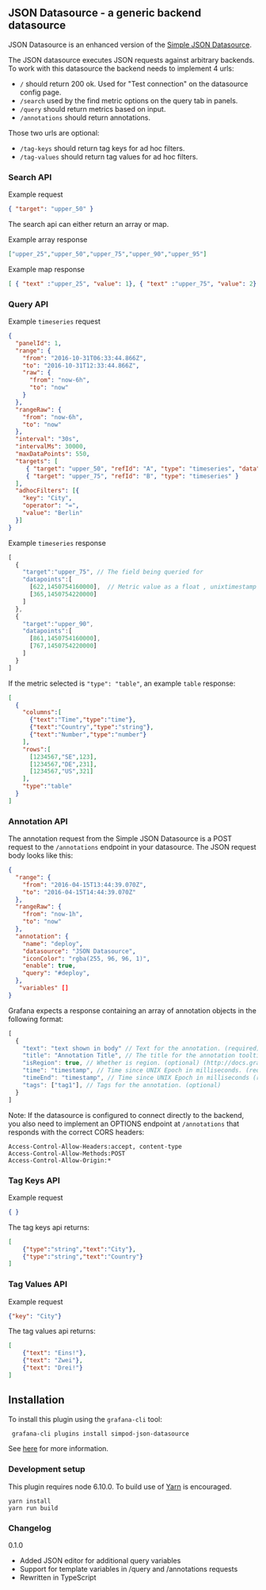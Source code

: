## JSON Datasource - a generic backend datasource

JSON Datasource is an enhanced version of the [Simple JSON Datasource](https://github.com/grafana/simple-json-datasource).

The JSON datasource executes JSON requests against arbitrary backends. To work with this datasource the backend needs to implement 4 urls:

 * `/` should return 200 ok. Used for "Test connection" on the datasource config page.
 * `/search` used by the find metric options on the query tab in panels.
 * `/query` should return metrics based on input.
 * `/annotations` should return annotations.

Those two urls are optional:

 * `/tag-keys` should return tag keys for ad hoc filters.
 * `/tag-values` should return tag values for ad hoc filters.

### Search API

Example request
``` json
{ "target": "upper_50" }
```

The search api can either return an array or map.

Example array response
``` json
["upper_25","upper_50","upper_75","upper_90","upper_95"]
```

Example map response
``` json
[ { "text" :"upper_25", "value": 1}, { "text" :"upper_75", "value": 2} ]
```

### Query API

Example `timeseries` request
``` json
{
  "panelId": 1,
  "range": {
    "from": "2016-10-31T06:33:44.866Z",
    "to": "2016-10-31T12:33:44.866Z",
    "raw": {
      "from": "now-6h",
      "to": "now"
    }
  },
  "rangeRaw": {
    "from": "now-6h",
    "to": "now"
  },
  "interval": "30s",
  "intervalMs": 30000,
  "maxDataPoints": 550,
  "targets": [
     { "target": "upper_50", "refId": "A", "type": "timeseries", "data": { "additional": "optional json" } },
     { "target": "upper_75", "refId": "B", "type": "timeseries" }
  ],
  "adhocFilters": [{
    "key": "City",
    "operator": "=",
    "value": "Berlin"
  }]
}
```

Example `timeseries` response
``` javascript
[
  {
    "target":"upper_75", // The field being queried for
    "datapoints":[
      [622,1450754160000],  // Metric value as a float , unixtimestamp in milliseconds
      [365,1450754220000]
    ]
  },
  {
    "target":"upper_90",
    "datapoints":[
      [861,1450754160000],
      [767,1450754220000]
    ]
  }
]
```

If the metric selected is `"type": "table"`, an example `table` response:
``` json
[
  {
    "columns":[
      {"text":"Time","type":"time"},
      {"text":"Country","type":"string"},
      {"text":"Number","type":"number"}
    ],
    "rows":[
      [1234567,"SE",123],
      [1234567,"DE",231],
      [1234567,"US",321]
    ],
    "type":"table"
  }
]
```

### Annotation API

The annotation request from the Simple JSON Datasource is a POST request to
the `/annotations` endpoint in your datasource. The JSON request body looks like this:
``` json
{
  "range": {
    "from": "2016-04-15T13:44:39.070Z",
    "to": "2016-04-15T14:44:39.070Z"
  },
  "rangeRaw": {
    "from": "now-1h",
    "to": "now"
  },
  "annotation": {
    "name": "deploy",
    "datasource": "JSON Datasource",
    "iconColor": "rgba(255, 96, 96, 1)",
    "enable": true,
    "query": "#deploy",
  },
   "variables" []
}
```

Grafana expects a response containing an array of annotation objects in the
following format:

``` javascript
[
  {
    "text": "text shown in body" // Text for the annotation. (required)
    "title": "Annotation Title", // The title for the annotation tooltip. (optional)
    "isRegion": true, // Whether is region. (optional) (http://docs.grafana.org/reference/annotations/#adding-regions-events)
    "time": "timestamp", // Time since UNIX Epoch in milliseconds. (required)
    "timeEnd": "timestamp", // Time since UNIX Epoch in milliseconds (required if `isRegion` is true )
    "tags": ["tag1"], // Tags for the annotation. (optional)
  }
]
```

Note: If the datasource is configured to connect directly to the backend, you
also need to implement an OPTIONS endpoint at `/annotations` that responds
with the correct CORS headers:

```
Access-Control-Allow-Headers:accept, content-type
Access-Control-Allow-Methods:POST
Access-Control-Allow-Origin:*
```

### Tag Keys API

Example request
``` json
{ }
```

The tag keys api returns:
``` json
[
    {"type":"string","text":"City"},
    {"type":"string","text":"Country"}
]
```

### Tag Values API

Example request
``` json
{"key": "City"}
```

The tag values api returns:
``` json
[
    {"text": "Eins!"},
    {"text": "Zwei"},
    {"text": "Drei!"}
]
```

## Installation

To install this plugin using the `grafana-cli` tool:
```sh
 grafana-cli plugins install simpod-json-datasource
 ```

See [here](https://grafana.com/plugins/simpod-json-datasource/installation) for more
information.

### Development setup

This plugin requires node 6.10.0. To build use of [Yarn](https://yarnpkg.com/lang/en/docs/install/) is encouraged.

```
yarn install
yarn run build
```

### Changelog

0.1.0

- Added JSON editor for additional query variables
- Support for template variables in /query and /annotations requests
- Rewritten in TypeScript
